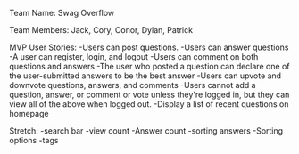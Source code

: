 Team Name:
Swag Overflow

Team Members:
Jack, Cory, Conor, Dylan, Patrick

MVP User Stories:
-Users can post questions.
-Users can answer questions
-A user can register, login, and logout
-Users can comment on both questions and answers
-The user who posted a question can declare one of the user-submitted answers to be the best answer
-Users can upvote and downvote questions, answers, and comments
-Users cannot add a question, answer, or comment or vote unless they're logged in, but they can view all of the above when logged out.
-Display a list of recent questions on homepage

Stretch:
-search bar
-view count
-Answer count
-sorting answers
-Sorting options
-tags
